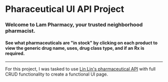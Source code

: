 # Pharaceutical UI API Project

### Welcome to Lam Pharmacy, your trusted neighborhood pharmacist.

#### See what pharmaceuticals are "in stock" by clicking on each product to view the generic drug name, uses, drug class type, and if an Rx is required.

---

For this project, I was tasked to use [Lin Lin's pharmaceutical API](https://github.com/durlinlin/Drugs-api) with full CRUD functionality to create a functional UI page.